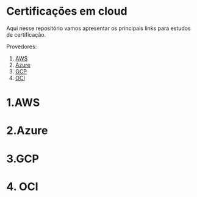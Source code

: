 # Certificações em cloud

Aqui nesse repositório vamos apresentar os principais links para estudos de certificação.

Provedores:

1. [ AWS ](#1)
2. [ Azure ](#2)
3. [ GCP ](#3)
4. [ OCI ](#4)

<a name="1"></a>
# 1.AWS

<a name="2"></a>
# 2.Azure

<a name="3"></a>
# 3.GCP

<a name="4"></a>
# 4. OCI


